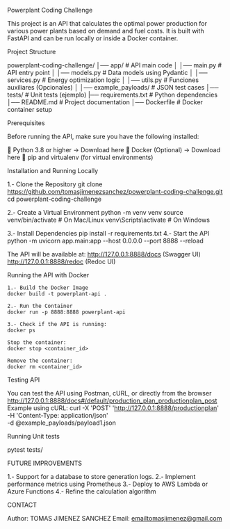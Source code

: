 
Powerplant Coding Challenge

This project is an API that calculates the optimal power production for various power plants based on demand and fuel costs. It is built with FastAPI and can be run locally or inside a Docker container.


Project Structure

powerplant-coding-challenge/
│── app/                      # API main code
│   │── main.py               # API entry point
│   │── models.py             # Data models using Pydantic
│   │── services.py           # Energy optimization logic
│   │── utils.py              # Funciones auxiliares (Opcionales)
│
│── example_payloads/         # JSON test cases
│── tests/                    # Unit tests (ejemplo)
|── requirements.txt          # Python dependencies
│── README.md                 # Project documentation
│── Dockerfile                # Docker container setup


Prerequisites

Before running the API, make sure you have the following installed:

🔹 Python 3.8 or higher → Download here
🔹 Docker (Optional) → Download here
🔹 pip and virtualenv (for virtual environments)

Installation and Running Locally

1.- Clone the Repository
git clone https://github.com/tomasjimenezsanchez/powerplant-coding-challenge.git
cd powerplant-coding-challenge

2.- Create a Virtual Environment
python -m venv venv
source venv/bin/activate  # On Mac/Linux
venv\Scripts\activate  # On Windows

3.- Install Dependencies
pip install -r requirements.txt
4.- Start the API
python -m uvicorn app.main:app --host 0.0.0.0 --port 8888 --reload

The API will be available at:
 http://127.0.0.1:8888/docs (Swagger UI)
 http://127.0.0.1:8888/redoc (Redoc UI)


Running the API with Docker

    1.- Build the Docker Image
    docker build -t powerplant-api .

    2.- Run the Container
    docker run -p 8888:8888 powerplant-api

    3.- Check if the API is running:
    docker ps

    Stop the container:
    docker stop <container_id>
    
    Remove the container:
    docker rm <container_id>

Testing API

You can test the API using Postman, cURL, or directly from the browser http://127.0.0.1:8888/docs#/default/production_plan_productionplan_post
Example using cURL:
curl -X 'POST' 'http://127.0.0.1:8888/productionplan' \
-H 'Content-Type: application/json' \
-d @example_payloads/payload1.json

Running Unit tests

pytest tests/

FUTURE IMPROVEMENTS

1.- Support for a database to store generation logs.
2.- Implement performance metrics using Prometheus
3.- Deploy to AWS Lambda or Azure Functions
4.- Refine the calculation algorithm

CONTACT

Author: TOMAS JIMENEZ SANCHEZ
Email: emailtomasjimenez@gmail.com
